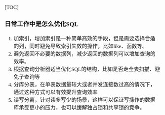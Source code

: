 <span  style="font-family: Simsun,serif; font-size: 17px; ">

[TOC]

### 日常工作中是怎么优化SQL

1. 加索引，增加索引是一种简单高效的手段，但是需要选择合适的列，同时避免导致索引失效的操作，比如like、函数等。
2. 避免返回不必要的数据列，减少返回的数据列可以增加查询的效率。
3. 根据查询分析器适当优化SQL的结构，比如是否走全表扫描、避免子查询等
4. 分库分表，在单表数据量较大或者并发连接数过高的情况下，通过这种方式可以有效提升查询效率
5. 读写分离，针对读多写少的场景，这样可以保证写操作的数据库承受更小的压力，也可以缓解独占锁和共享锁的竞争。

</span>
